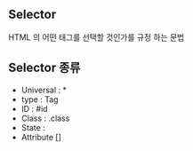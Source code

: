 ## Selector
HTML 의 어떤 태그를 선택할 것인가를 규정 하는 문법

## Selector 종류
- Universal : *
- type : Tag
- ID : #id
- Class : .class
- State :
- Attribute []